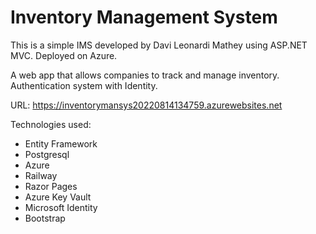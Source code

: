 # Inventory Management System

This is a simple IMS developed by Davi Leonardi Mathey using ASP.NET MVC. Deployed on Azure.

A web app that allows companies to track and manage inventory. Authentication system with Identity.

URL: https://inventorymansys20220814134759.azurewebsites.net

Technologies used:
- Entity Framework
- Postgresql
- Azure
- Railway
- Razor Pages
- Azure Key Vault
- Microsoft Identity
- Bootstrap
